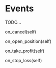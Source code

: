 # Events

TODO...

on_cancel(self)

on_open_position(self)

on_take_profit(self)

on_stop_loss(self)

